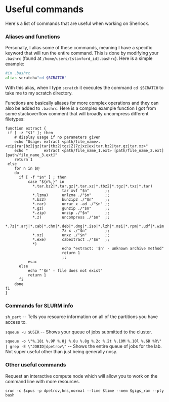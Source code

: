 # Useful commands

Here's a list of commands that are useful when working on Sherlock. 

### Aliases and functions 

Personally, I alias some of these commands, meaning I have a specific keyword that will run the entire command. This is done by modifying your `.bashrc` (found at `/home/users/[stanford_id].bashrc`). Here is a simple example:
```bash
#in .bashrc
alias scratch="cd $SCRATCH"
```
With this alias, when I type `scratch` it executes the command `cd $SCRATCH` to take me to my scratch directory.

Functions are basically aliases for more complex operations and they can also be added to `.bashrc`. Here is a complex example function I got from some stackoverflow comment that will broadly uncompress different filetypes:
```
function extract {
 if [ -z "$1" ]; then
    # display usage if no parameters given
    echo "Usage: extract <path/file_name>.<zip|rar|bz2|gz|tar|tbz2|tgz|Z|7z|xz|ex|tar.bz2|tar.gz|tar.xz>"
    echo "       extract <path/file_name_1.ext> [path/file_name_2.ext] [path/file_name_3.ext]"
    return 1
 else
    for n in $@
    do
      if [ -f "$n" ] ; then
          case "${n%,}" in
            *.tar.bz2|*.tar.gz|*.tar.xz|*.tbz2|*.tgz|*.txz|*.tar) 
                         tar xvf "$n"       ;;
            *.lzma)      unlzma ./"$n"      ;;
            *.bz2)       bunzip2 ./"$n"     ;;
            *.rar)       unrar x -ad ./"$n" ;;
            *.gz)        gunzip ./"$n"      ;;
            *.zip)       unzip ./"$n"       ;;
            *.z)         uncompress ./"$n"  ;;
            *.7z|*.arj|*.cab|*.chm|*.deb|*.dmg|*.iso|*.lzh|*.msi|*.rpm|*.udf|*.wim|*.xar)
                         7z x ./"$n"        ;;
            *.xz)        unxz ./"$n"        ;;
            *.exe)       cabextract ./"$n"  ;;
            *)
                         echo "extract: '$n' - unknown archive method"
                         return 1
                         ;;
          esac
      else
          echo "'$n' - file does not exist"
          return 1
      fi
    done
fi
}
```

### Commands for SLURM info

`sh_part` -- Tells you resource information on all of the partitions you have access to.

`squeue -u $USER` -- Shows your queue of jobs submitted to the cluster.

`squeue -o \"%.18i %.9P %.8j %.8u %.8g %.2c %.2t %.10M %.10l %.6D %R\" | grep -E \"JOBID|dpetrov\"` -- Shows the entire queue of jobs for the lab. Not super useful other than just being generally nosy.

### Other useful commands

Request an interactive compute node which will allow you to work on the command line with more resources. 
```
srun -c $cpus -p dpetrov,hns,normal --time $time --mem $gigs_ram --pty bash
```
